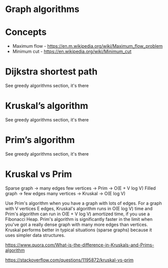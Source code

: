 # Graph algorithms

# Concepts

* Maximum flow - https://en.m.wikipedia.org/wiki/Maximum_flow_problem
* Minimum cut - https://en.wikipedia.org/wiki/Minimum_cut

# Dijkstra shortest path

See greedy algorithms section, it's there

# Kruskal’s algorithm 

See greedy algorithms section, it's there

# Prim’s algorithm 

See greedy algorithms section, it's there

# Kruskal vs Prim

Sparse graph -> many edges few vertices -> Prim -> O(E + V log V)
Filled graph -> few edges many vertices -> Kruskal -> O(E log V)

Use Prim's algorithm when you have a graph with lots of edges.
For a graph with V vertices E edges, Kruskal's algorithm runs in O(E log V) time and Prim's algorithm can run in O(E + V log V) amortized time, if you use a Fibonacci Heap.
Prim's algorithm is significantly faster in the limit when you've got a really dense graph with many more edges than vertices. Kruskal performs better in typical situations (sparse graphs) because it uses simpler data structures.

https://www.quora.com/What-is-the-difference-in-Kruskals-and-Prims-algorithm

https://stackoverflow.com/questions/1195872/kruskal-vs-prim

